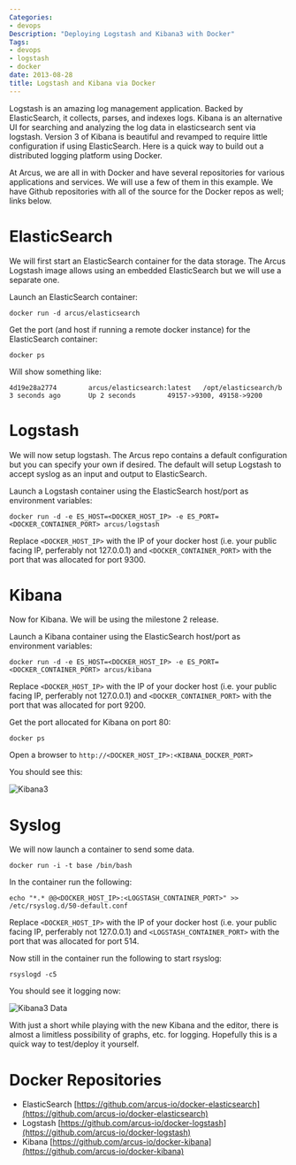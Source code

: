 ```yaml
---
Categories:
- devops
Description: "Deploying Logstash and Kibana3 with Docker"
Tags:
- devops
- logstash
- docker
date: 2013-08-28
title: Logstash and Kibana via Docker
---
```

Logstash is an amazing log management application.  Backed by ElasticSearch, it
collects, parses, and indexes logs.  Kibana is an alternative UI for searching
and analyzing the log data in elasticsearch sent via logstash.  Version 3 of
Kibana is beautiful and revamped to require little configuration if using
ElasticSearch.  Here is a quick way to build out a distributed logging platform
using Docker.

At Arcus, we are all in with Docker and have several repositories for various
applications and services.  We will use a few of them in this example.  We have
Github repositories with all of the source for the Docker repos as well; links
below.

# ElasticSearch
We will first start an ElasticSearch container for the data storage.  The Arcus
Logstash image allows using an embedded ElasticSearch but we will use a separate
one.

Launch an ElasticSearch container:

`docker run -d arcus/elasticsearch`

Get the port (and host if running a remote docker instance) for the ElasticSearch
container:

`docker ps`

Will show something like:

`4d19e28a2774        arcus/elasticsearch:latest   /opt/elasticsearch/b   3 seconds ago       Up 2 seconds        49157->9300, 49158->9200`

# Logstash
We will now setup logstash.  The Arcus repo contains a default configuration
but you can specify your own if desired.  The default will setup Logstash to
accept syslog as an input and output to ElasticSearch.

Launch a Logstash container using the ElasticSearch host/port as environment
variables:

`docker run -d -e ES_HOST=<DOCKER_HOST_IP> -e ES_PORT=<DOCKER_CONTAINER_PORT> arcus/logstash`

Replace `<DOCKER_HOST_IP>` with the IP of your docker host (i.e. your public
facing IP, perferably not 127.0.0.1) and `<DOCKER_CONTAINER_PORT>` with the port
that was allocated for port 9300.

# Kibana
Now for Kibana.  We will be using the milestone 2 release.

Launch a Kibana container using the ElasticSearch host/port as environment
variables:

`docker run -d -e ES_HOST=<DOCKER_HOST_IP> -e ES_PORT=<DOCKER_CONTAINER_PORT> arcus/kibana`

Replace `<DOCKER_HOST_IP>` with the IP of your docker host (i.e. your public
facing IP, perferably not 127.0.0.1) and `<DOCKER_CONTAINER_PORT>` with the port
that was allocated for port 9200.

Get the port allocated for Kibana on port 80:

`docker ps`

Open a browser to `http://<DOCKER_HOST_IP>:<KIBANA_DOCKER_PORT>`

You should see this:

![Kibana3](/media/kibana.png)

# Syslog
We will now launch a container to send some data.

`docker run -i -t base /bin/bash`

In the container run the following:

`echo "*.* @@<DOCKER_HOST_IP>:<LOGSTASH_CONTAINER_PORT>" >> /etc/rsyslog.d/50-default.conf`

Replace `<DOCKER_HOST_IP>` with the IP of your docker host (i.e. your public
facing IP, perferably not 127.0.0.1) and `<LOGSTASH_CONTAINER_PORT>` with the port
that was allocated for port 514.

Now still in the container run the following to start rsyslog:

`rsyslogd -c5`

You should see it logging now:

![Kibana3 Data](/media/kibana_data.png)

With just a short while playing with the new Kibana and the editor, there is almost
a limitless possibility of graphs, etc. for logging.  Hopefully this is a quick
way to test/deploy it yourself.

# Docker Repositories

* ElasticSearch [https://github.com/arcus-io/docker-elasticsearch](https://github.com/arcus-io/docker-elasticsearch)
* Logstash [https://github.com/arcus-io/docker-logstash](https://github.com/arcus-io/docker-logstash)
* Kibana [https://github.com/arcus-io/docker-kibana](https://github.com/arcus-io/docker-kibana)

